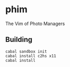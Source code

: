 # phim

The Vim of Photo Managers

## Building

    cabal sandbox init
    cabal install c2hs x11
    cabal install
